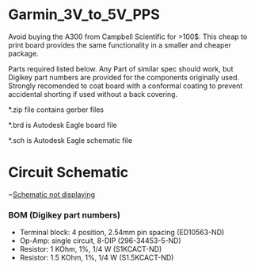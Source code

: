 # Garmin_3V_to_5V_PPS
Avoid buying the A300 from Campbell Scientific for >100$. This cheap to print board provides the same functionality in a smaller and cheaper package.

Parts required listed below. Any Part of similar spec should work, but Digikey part numbers are provided for the components originally used. Strongly recomended to coat board with a conformal coating to prevent accidental shorting if used without a back covering.

*.zip file contains gerber files

*.brd is Autodesk Eagle board file

*.sch is Autodesk Eagle schematic file

# Circuit Schematic
~[Schematic not displaying](V1_DIL.jpg)


[](https://github.com/APerelet/Garmin_3V_to_5V_PPS/blob/master/V1_DIL.pdf)

### BOM (Digikey part numbers)
- Terminal block: 4 position, 2.54mm pin spacing (ED10563-ND)
- Op-Amp: single circuit, 8-DIP (296-34453-5-ND) 
- Resistor: 1 KOhm, 1%, 1/4 W (S1KCACT-ND)
- Resistor: 1.5 KOhm, 1%, 1/4 W (S1.5KCACT-ND)

